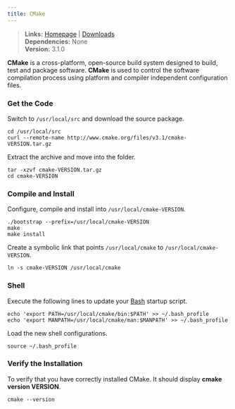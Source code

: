 ```yaml
---
title: CMake
---
```


> **Links:** [Homepage](http://www.cmake.org/) | [Downloads](http://www.cmake.org/cmake/resources/software.html)  
> **Dependencies:** None  
> **Version:** <span id="version">3.1.0</span>

**CMake** is a cross-platform, open-source build system designed to build, test and package software. **CMake** is used to control the software compilation process using platform and compiler independent configuration files.


### Get the Code

Switch to `/usr/local/src` and download the source package.

	cd /usr/local/src
	curl --remote-name http://www.cmake.org/files/v3.1/cmake-VERSION.tar.gz

Extract the archive and move into the folder.

	tar -xzvf cmake-VERSION.tar.gz
	cd cmake-VERSION


### Compile and Install

Configure, compile and install into `/usr/local/cmake-VERSION`.

	./bootstrap --prefix=/usr/local/cmake-VERSION
	make
	make install

Create a symbolic link that points `/usr/local/cmake` to `/usr/local/cmake-VERSION`.

	ln -s cmake-VERSION /usr/local/cmake


### Shell

Execute the following lines to update your [Bash](http://en.wikipedia.org/wiki/Bash_%28Unix_shell%29) startup script.

	echo 'export PATH=/usr/local/cmake/bin:$PATH' >> ~/.bash_profile
	echo 'export MANPATH=/usr/local/cmake/man:$MANPATH' >> ~/.bash_profile

Load the new shell configurations.

	source ~/.bash_profile


### Verify the Installation

To verify that you have correctly installed CMake. It should display **cmake version VERSION**.

	cmake --version
